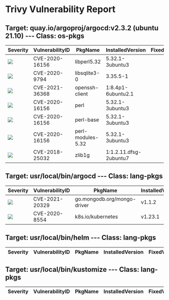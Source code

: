 # Trivy Vulnerability Report




## Target: quay.io/argoproj/argocd:v2.3.2 (ubuntu 21.10) --- Class: os-pkgs
|Severity|VulnerabilityID|PkgName|InstalledVersion|FixedVersion|
|--------|---------------|-------|----------------|------------|
|![](https://img.shields.io/badge/-MEDIUM-yellow)|CVE-2020-16156|libperl5.32|5.32.1-3ubuntu3||
|![](https://img.shields.io/badge/-MEDIUM-yellow)|CVE-2020-9794|libsqlite3-0|3.35.5-1||
|![](https://img.shields.io/badge/-MEDIUM-yellow)|CVE-2021-36368|openssh-client|1:8.4p1-6ubuntu2.1||
|![](https://img.shields.io/badge/-MEDIUM-yellow)|CVE-2020-16156|perl|5.32.1-3ubuntu3||
|![](https://img.shields.io/badge/-MEDIUM-yellow)|CVE-2020-16156|perl-base|5.32.1-3ubuntu3||
|![](https://img.shields.io/badge/-MEDIUM-yellow)|CVE-2020-16156|perl-modules-5.32|5.32.1-3ubuntu3||
|![](https://img.shields.io/badge/-MEDIUM-yellow)|CVE-2018-25032|zlib1g|1:1.2.11.dfsg-2ubuntu7||

## Target: usr/local/bin/argocd --- Class: lang-pkgs
|Severity|VulnerabilityID|PkgName|InstalledVersion|FixedVersion|
|--------|---------------|-------|----------------|------------|
|![](https://img.shields.io/badge/-MEDIUM-yellow)|CVE-2021-20329|go.mongodb.org/mongo-driver|v1.1.2|1.5.1|
|![](https://img.shields.io/badge/-MEDIUM-yellow)|CVE-2020-8554|k8s.io/kubernetes|v1.23.1||

## Target: usr/local/bin/helm --- Class: lang-pkgs
|Severity|VulnerabilityID|PkgName|InstalledVersion|FixedVersion|
|--------|---------------|-------|----------------|------------|

## Target: usr/local/bin/kustomize --- Class: lang-pkgs
|Severity|VulnerabilityID|PkgName|InstalledVersion|FixedVersion|
|--------|---------------|-------|----------------|------------|
